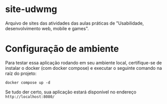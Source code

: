 # site-udwmg

Arquivo de sites das atividades das aulas práticas de "Usabilidade, desenvolvimento web, mobile e games".


# Configuração de ambiente

Para testar essa aplicação rodando em seu ambiente local, certifique-se de instalar o docker (com docker compose) e executar o seguinte comando na raíz do projeto:
```docker
docker compose up -d
```
Se tudo der certo, sua aplicação estará disponível no endereço ```http://localhost:8080/```